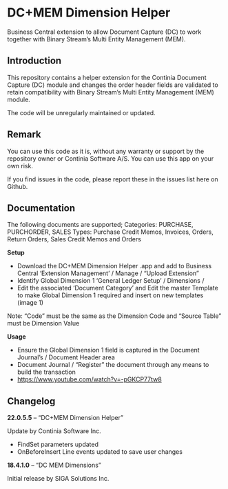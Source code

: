 # DC+MEM Dimension Helper
Business Central extension to allow Document Capture (DC) to work together with Binary Stream’s Multi Entity Management (MEM).
## Introduction ##
This repository contains a helper extension for the Continia Document Capture (DC) module and changes the order header fields are validated to retain compatibility with Binary Stream’s Multi Entity Management (MEM) module. 

The code will be unregularly maintained or updated.
## Remark ##
You can use this code as it is, without any warranty or support by the repository owner or Continia Software A/S. You can use this app on your own risk.

If you find issues in the code, please report these in the issues list here on Github.
## Documentation ##
The following documents are supported;
Categories: PURCHASE, PURCHORDER, SALES
Types: Purchase Credit Memos, Invoices, Orders, Return Orders, Sales Credit Memos and Orders

**Setup**
- Download the DC+MEM Dimension Helper .app and add to Business Central
‘Extension Management’ / Manage / “Upload Extension”
- Identify Global Dimension 1
‘General Ledger Setup’ / Dimensions / 
- Edit the associated ‘Document Category’ and Edit the master Template to make Global Dimension 1 required and insert on new templates (image 1)

Note: “Code” must be the same as the Dimension Code and “Source Table” must be Dimension Value

**Usage**
- Ensure the Global Dimension 1 field is captured in the Document Journal’s / Document Header area
- Document Journal / “Register” the document through any means to build the transaction
- https://www.youtube.com/watch?v=-pGKCP77tw8

## Changelog ##
**22.0.5.5** – “DC+MEM Dimension Helper”

Update by Continia Software Inc. 
- FindSet parameters updated
- OnBeforeInsert Line events updated to save user changes

**18.4.1.0** – “DC MEM Dimensions” 

Initial release by SIGA Solutions Inc. 
